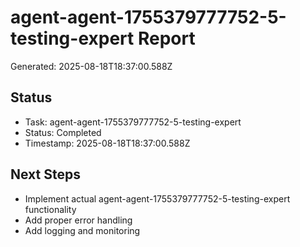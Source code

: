# agent-agent-1755379777752-5-testing-expert Report

Generated: 2025-08-18T18:37:00.588Z

## Status
- Task: agent-agent-1755379777752-5-testing-expert
- Status: Completed
- Timestamp: 2025-08-18T18:37:00.588Z

## Next Steps
- Implement actual agent-agent-1755379777752-5-testing-expert functionality
- Add proper error handling
- Add logging and monitoring
